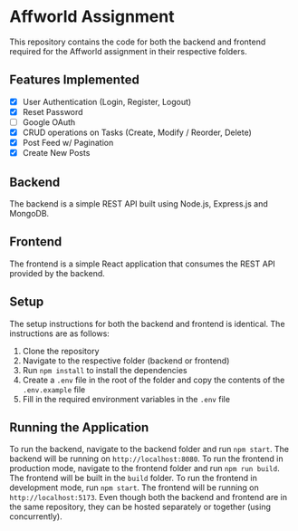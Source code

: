 # Affworld Assignment

This repository contains the code for both the backend and frontend required for the Affworld assignment in their respective folders.

## Features Implemented

- [x] User Authentication (Login, Register, Logout)
- [x] Reset Password
- [ ] Google OAuth
- [x] CRUD operations on Tasks (Create, Modify / Reorder, Delete)
- [x] Post Feed w/ Pagination
- [x] Create New Posts

## Backend

The backend is a simple REST API built using Node.js, Express.js and MongoDB.

## Frontend

The frontend is a simple React application that consumes the REST API provided by the backend.

## Setup

The setup instructions for both the backend and frontend is identical. The instructions are as follows:

1. Clone the repository
2. Navigate to the respective folder (backend or frontend)
3. Run `npm install` to install the dependencies
4. Create a `.env` file in the root of the folder and copy the contents of the `.env.example` file
5. Fill in the required environment variables in the `.env` file

## Running the Application

To run the backend, navigate to the backend folder and run `npm start`. The backend will be running on `http://localhost:8080`.
To run the frontend in production mode, navigate to the frontend folder and run `npm run build`. The frontend will be built in the `build` folder. To run the frontend in development mode, run `npm start`. The frontend will be running on `http://localhost:5173`.
Even though both the backend and frontend are in the same repository, they can be hosted separately or together (using concurrently).
